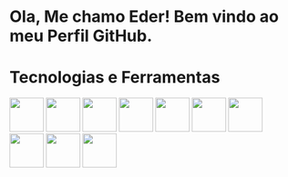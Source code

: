 # Ola, Me chamo Eder! Bem vindo ao meu Perfil GitHub.

# Tecnologias e Ferramentas
<img src="https://cdn.jsdelivr.net/gh/devicons/devicon/icons/python/python-original-wordmark.svg" width="60" height="60" /> <img src="https://cdn.jsdelivr.net/gh/devicons/devicon/icons/django/django-plain-wordmark.svg" width="60" height="60" /> <img src="https://cdn.jsdelivr.net/gh/devicons/devicon/icons/javascript/javascript-original.svg" width="60" height="60"/> <img src="https://cdn.jsdelivr.net/gh/devicons/devicon/icons/html5/html5-original-wordmark.svg" width="60" height="60"/> <img src="https://cdn.jsdelivr.net/gh/devicons/devicon/icons/css3/css3-original.svg" width="60" height="60" /> <img src="https://cdn.jsdelivr.net/gh/devicons/devicon/icons/sqlite/sqlite-original.svg" width="60" height="60"/> <img src="https://cdn.jsdelivr.net/gh/devicons/devicon/icons/git/git-original.svg" width="60" height="60"/> <img src="https://cdn.jsdelivr.net/gh/devicons/devicon/icons/vscode/vscode-original.svg" width="60" height="60" /> <img src="https://cdn.jsdelivr.net/gh/devicons/devicon/icons/bootstrap/bootstrap-original-wordmark.svg" width="60" height="60" /> <img src="https://cdn.jsdelivr.net/gh/devicons/devicon/icons/github/github-original-wordmark.svg" width="60" height="60" />
          
          
          
          
          
          
          
          
          
          
          


